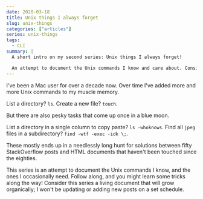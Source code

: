 ```yaml
---
date: 2020-03-18
title: Unix things I always forget
slug: unix-things
categories: ["articles"]
series: unix-things
tags:
  - CLI
summary: |
  A short intro on my second series: Unix things I always forget!

  An attempt to document the Unix commands I know and care about. Consider this series a living document that will grow organically; I won't be updating or adding new posts on a set schedule.
---
```


I've been a Mac user for over a decade now. Over time I've added more and more Unix commands to my muscle memory.

List a directory? `ls`. Create a new file? `touch`.

But there are also pesky tasks that come up once in a blue moon.

List a directory in a single column to copy paste? `ls -whoknows`. Find all `jpeg` files in a subdirectory? `find -wtf -exec -idk \;`.

These mostly ends up in a needlessly long hunt for solutions between fifty StackOverflow posts and HTML documents that haven't been touched since the eighties.

This series is an attempt to document the Unix commands I know, and the ones I occasionally need. Follow along, and you might learn some tricks along the way! Consider this series a living document that will grow organically; I won't be updating or adding new posts on a set schedule.
